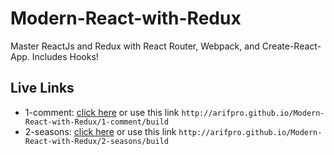 # Modern-React-with-Redux

Master ReactJs and Redux with React Router, Webpack, and Create-React-App. Includes Hooks!

## Live Links

- 1-comment: [click here](http://arifpro.github.io/Modern-React-with-Redux/1-comment/build) or use this link `http://arifpro.github.io/Modern-React-with-Redux/1-comment/build`
- 2-seasons: [click here](http://arifpro.github.io/Modern-React-with-Redux/2-seasons/build) or use this link `http://arifpro.github.io/Modern-React-with-Redux/2-seasons/build`
